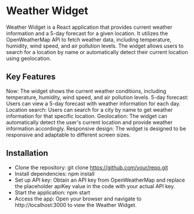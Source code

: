 # Weather Widget

Weather Widget is a React application that provides current weather information and a 5-day forecast for a given location. It utilizes the OpenWeatherMap API to fetch weather data, including temperature, humidity, wind speed, and air pollution levels. The widget allows users to search for a location by name or automatically detect their current location using geolocation.

## Key Features

Now: The widget shows the current weather conditions, including temperature, humidity, wind speed, and air pollution levels.
5-day forecast: Users can view a 5-day forecast with weather information for each day.
Location search: Users can search for a city by name to get weather information for that specific location.
Geolocation: The widget can automatically detect the user's current location and provide weather information accordingly.
Responsive design: The widget is designed to be responsive and adaptable to different screen sizes.
## Installation
- Clone the repository: git clone https://github.com/your/repo.git
- Install dependencies: npm install
- Set up API key: Obtain an API key from OpenWeatherMap and replace the placeholder apiKey value in the code with your actual API key.
- Start the application: npm start
- Access the app: Open your browser and navigate to http://localhost:3000 to view the Weather Widget.
